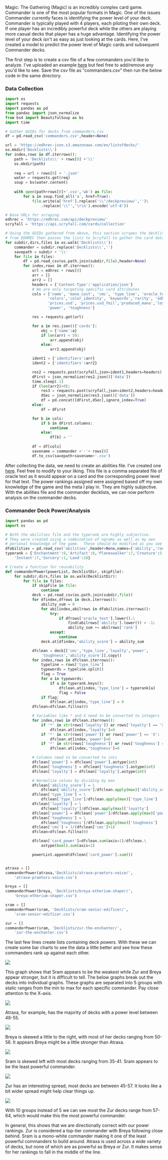 Magic: The Gathering (Magic) is an incredibly complex card game.  Commander is one of the most popular formats in Magic.  One of the issues Commander currently faces is identifying the power level of your deck.  Commander is typically played with 4 players, each piloting their own deck.  If one player has an incredibly powerful deck while the others are playing more casual decks that player has a huge advantage.  Identifying the power level of your deck isn't as easy as just looking at the cards.  Here, I've created a model to predict the power level of Magic cards and subsequent Commander decks.

The first step is to create a csv file of a few commanders you'd like to analyze.  I've uploaded an example [here](https://github.com/tramsey19/mtg-cardanalysis/blob/master/commanders.csv) but feel free to add/remove any you'd like to see.  Save the csv file as "commanders.csv" then run the below code in the same directory.

### Data Collection
```python
import os 
import requests
import pandas as pd
from pandas import json_normalize
from bs4 import BeautifulSoup as bs
import time

# Gather GUIDs for decks from commanders.csv
df = pd.read_csv('commanders.csv',header=None)

url = 'https://edhrec-json.s3.amazonaws.com/en/listofdecks/'
os.mkdir('Decklists\\')
for index,rows in df.iterrows():
    path = 'Decklists\\' + rows[0] +'\\'
    os.mkdir(path)
    
    req = url + rows[0] + '.json'
    water = requests.get(req)
    soup = bs(water.content)
    
    with open(path+rows[0]+'.csv','wb') as file:
        for a in soup.find_all('a', href=True):
            file.write(a['href'].replace('\\"/deckpreview/','')\
                .replace('\\"','\r\n').encode('utf-8'))

# Base URLs for scraping
edhrec = 'https://edhrec.com/api/deckpreview/'
scryfall = 'https://api.scryfall.com/cards/collection'

# Using the GUIDs gathered from above, this section scrapes the decklists 
# from EDHREC then passes the lists to Scryfall to gather the card data.
for subdir,dirs,files in os.walk('Decklists\\'):
    commander = subdir.replace('Decklists\\','')
    savepath = subdir + '\\'
    for file in files:
        df = pd.read_csv(os.path.join(subdir,file),header=None)
        for index,rows in df.iterrows():
            url = edhrec + rows[0]
            arr = []
            arr2 = []
            headers = {'Content-Type':'application/json'}
            # We are only targeting specific card attributes
            cols = ['name', 'mana_cost', 'cmc', 'type_line', 'oracle_text', 
                   'colors','color_identity', 'keywords','rarity', 'edhrec_rank',
                   'prices.usd', 'prices.usd_foil','produced_mana','loyalty',
                   'power', 'toughness']

            res = requests.get(url)

            for a in res.json()['cards']:
                obj = {'name':a}
                if len(arr) < 50:
                    arr.append(obj)
                else:
                    arr2.append(obj)

            ident1 = {'identifiers':arr}
            ident2 = {'identifiers':arr2}

            res2 = requests.post(scryfall,json=ident1,headers=headers)
            dFirst = json_normalize(res2.json()['data'])
            time.sleep(.1)
            if (len(arr2)>0):
                res3 = requests.post(scryfall,json=ident2,headers=headers)
                dSec = json_normalize(res3.json()['data'])
                df = pd.concat([dFirst,dSec],ignore_index=True)
            else:
                df = dFirst

            for b in cols:
                if b in dFirst.columns:
                    continue
                else:
                    df[b] = ''
                    
            df = df[cols]
            savename = commander +'-'+ rows[0]
            df.to_csv(savepath+savename+'.csv')
```

After collecting the data, we need to create an abilities file.  I've created one [here](https://github.com/tramsey19/mtg-cardanalysis/blob/master/abilities).  Feel free to modify to your liking.  This file is a comma separated file of oracle text as it would appear on a card and the corresponding power level for that text.  The power rankings assigned were assigned based off my own knowledge of the game and the meta I play in.  They are highly subjective.  With the abilities file and the commander decklists, we can now perform analysis on the commander decks.

### Commander Deck Power/Analysis
```python
import pandas as pd
import os

# Both the abilities file and the typerank are highly subjective.  
# They were created using a combination of ngrams as well as my own 
# personal knowledge of the game.  These should be modified as you see fit.
dfabilities = pd.read_csv('abilities',header=None,names=['ability','rank'])
typerank = {'Enchantment':9,'Artifact':8,'Planeswalker':7,'Creature':5,
    'Instant':7,'Sorcery':1,'Land':10}

# Create a function for reusability
def commanderPower(powerList, DecklistDir, skipFile):
    for subdir,dirs,files in os.walk(DecklistDir):
        for file in files:
            if skipFile in file:
                continue
            deck = pd.read_csv(os.path.join(subdir,file))
            for dfindex,dfrows in deck.iterrows():
                ability_sum = 0
                for abilindex,abilrows in dfabilities.iterrows():
                    try:
                        if dfrows['oracle_text'].lower().\
                            find(abilrows['ability'].lower()) > -1:
                            ability_sum += abilrows['rank']
                    except:
                        continue
                deck.at[dfindex,'ability_score'] = ability_sum

            dfclean = deck[['cmc','type_line','loyalty','power',
                'toughness','ability_score']].copy()
            for index,rows in dfclean.iterrows():
                typeline = rows['type_line']
                typewords = typeline.split()
                flag = True
                for a in typewords:
                    if a in typerank.keys():
                        dfclean.at[index,'type_line'] = typerank[a]
                        flag = False
                if flag:
                    dfclean.at[index,'type_line'] = 0
            dfclean=dfclean.fillna(0)

            # Variables like * and X need to be converted to integers
            for index,rows in dfclean.iterrows():
                if '*' in str(rows['loyalty']) or rows['loyalty'] == 'X':
                    dfclean.at[index,'loyalty']=0
                if '*' in str(rows['power']) or rows['power'] == 'X':
                    dfclean.at[index,'power']=0
                if '*' in str(rows['toughness']) or rows['toughness'] == 'X':
                    dfclean.at[index,'toughness']=0

            # Columns need to be converted to ints
            dfclean['power'] = dfclean['power'].astype(int)
            dfclean['toughness'] = dfclean['toughness'].astype(int)
            dfclean['loyalty'] = dfclean['loyalty'].astype(int)

            # Normalize values by dividing by max
            dfclean['ability_score'] = \
                dfclean['ability_score']/dfclean.apply(max)['ability_score']
            dfclean['type_line'] = \
                dfclean['type_line']/dfclean.apply(max)['type_line']
            dfclean['loyalty'] = \
                dfclean['loyalty']/dfclean.apply(max)['loyalty']
            dfclean['power'] = dfclean['power']/dfclean.apply(max)['power']
            dfclean['toughness'] = \
                dfclean['toughness']/dfclean.apply(max)['toughness']
            dfclean['cmc'] = 1/(dfclean['cmc']+1)
            dfclean=dfclean.fillna(0)

            dfclean['card_power']=dfclean.sum(axis=1)/dfclean.\
                astype(bool).sum(axis=1)

            powerList.append(dfclean['card_power'].sum())


atraxa = []
commanderPower(atraxa,'Decklists/atraxa-praetors-voice/',
    'atraxa-praetors-voice.csv')

breya = []
commanderPower(breya, 'Decklists/breya-etherium-shaper/',
    'breya-etherium-shaper.csv')

sram = [] 
commanderPower(sram, 'Decklists/sram-senior-edificer/',
    'sram-senior-edificer.csv')

zur = [] 
commanderPower(sram, 'Decklists/zur-the-enchanter/',
    'zur-the-enchanter.csv')
```
The last few lines create lists containing deck powers.  With these we can create some bar charts to see the data a little better and see how these commanders rank up against each other.

![](https://raw.githubusercontent.com/tramsey19/mtg-cardanalysis/master/assets/commanders.png)

This graph shows that Sram appears to be the weakest while Zur and Breya appear stronger, but it is difficult to tell.  The below graphs break out the decks into individual graphs.  These graphs are separated into 5 groups with static ranges from the min to max for each specific commander.  Pay close attention to the X-axis.

![](https://raw.githubusercontent.com/tramsey19/mtg-cardanalysis/master/assets/atraxa.png)

Atraxa, for example, has the majority of decks with a power level between 48-55.

![](https://raw.githubusercontent.com/tramsey19/mtg-cardanalysis/master/assets/breya.png)

Breya is skewed a little to the right, with most of her decks ranging from 50-56.  It appears Breya might be a little stronger than Atraxa.

![](https://raw.githubusercontent.com/tramsey19/mtg-cardanalysis/master/assets/sram.png)

Sram is skewed left with most decks ranging from 35-41.  Sram appears to be the least powerful commander.

![](https://raw.githubusercontent.com/tramsey19/mtg-cardanalysis/master/assets/zur.png)

Zur has an interesting spread, most decks are between 45-57.  It looks like a bit wider spread might help clear things up.

![](https://raw.githubusercontent.com/tramsey19/mtg-cardanalysis/master/assets/zur10.png)

With 10 groups instead of 5 we can see most the Zur decks range from 57-64, which would make this the most powerful commander.

In general, this shows that we are directionally correct with our power rankings.  Zur is considered a top-tier commander with Breya following close behind.  Sram is a mono-white commander making it one of the least powerful commanders to build around.  Atraxa is used across a wide variety of decks, but none of which are as powerful as Breya or Zur.  It makes sense for her rankings to fall in the middle of the line.



